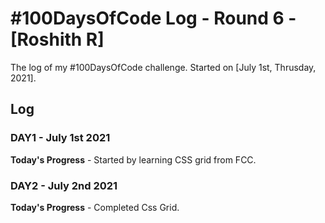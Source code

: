 # #100DaysOfCode Log - Round 6 - [Roshith R]

The log of my #100DaysOfCode challenge. Started on [July 1st, Thrusday, 2021].

## Log

### DAY1 - July 1st 2021

**Today's Progress** -  Started by learning CSS grid from FCC.


### DAY2 - July 2nd 2021

**Today's Progress** -  Completed Css Grid.

